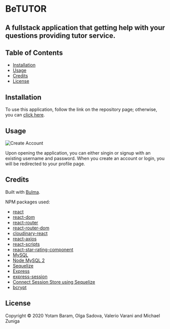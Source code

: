 # BeTUTOR

## A fullstack application that getting help with your questions providing tutor service.

## Table of Contents

* [Installation](#installation)
* [Usage](#usage)
* [Credits](#credits)
* [License](#license)

## Installation

To use this application, follow the link on the repository page; otherwise, you can [click here]().

## Usage 

![Create Account]()

Upon opening the application, you can either singin or signup with an existing username and password. When you create an account or login, you will be redirected to your profile page.



## Credits

Built with [Bulma](https://bulma.com/).

NPM packages used:
* [react](https://www.npmjs.com/package/react)
* [react-dom](https://www.npmjs.com/package/react-dom)
* [react-router](https://www.npmjs.com/package/react-router)
* [react-router-dom](https://www.npmjs.com/package/react-router-dom)
* [cloudinary-react](https://www.npmjs.com/package/cloudinary-react)
* [react-axios](https://www.npmjs.com/package/react-axios)
* [react-scripts](https://www.npmjs.com/package/react-scripts)
* [react-star-rating-component](https://www.npmjs.com/package/react-star-rating-component)
* [MySQL](https://www.npmjs.com/package/mysql)
* [Node MySQL 2](https://www.npmjs.com/package/mysql2)
* [Sequelize](https://www.npmjs.com/package/sequelize)
* [Express](https://www.npmjs.com/package/express)
* [express-session](https://www.npmjs.com/package/express-session)
* [Connect Session Store using Sequelize](https://www.npmjs.com/package/connect-session-sequelize)
* [bcrypt](https://www.npmjs.com/package/bcrypt)

## License

Copyright © 2020 Yotam Baram, Olga Sadova, Valerio Varani and Michael Zuniga
